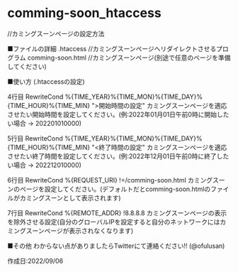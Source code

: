 # comming-soon_htaccess
//カミングスーンページの設定方法

■ファイルの詳細
.htaccess //カミングスーンページへリダイレクトさせるプログラム
comming-soon.html //カミングスーンページ(別途で任意のページを準備してください)

■使い方 (.htaccessの設定)

4行目
RewriteCond %{TIME_YEAR}%{TIME_MON}%{TIME_DAY}%{TIME_HOUR}%{TIME_MIN} ">開始時間の設定"
カミングスーンページを適応させたい開始時間を設定してください。(例:2022年01月01日午前0時に開始したい場合 → 202201010000)

5行目
RewriteCond %{TIME_YEAR}%{TIME_MON}%{TIME_DAY}%{TIME_HOUR}%{TIME_MIN} "<終了時間の設定"
カミングスーンページを適応させたい終了時間を設定してください。(例:2022年12月01日午前0時に終了したい場合 → 202212010000)

6行目
RewriteCond %{REQUEST_URI} !=/comming-soon.html
カミングスーンのページを設定してください。(デフォルトだとcomming-soon.htmlのファイルがカミングスーンとして表示されます)

7行目
RewriteCond %{REMOTE_ADDR} !8.8.8.8
カミングスーンページの表示を除外させる設定(自分のグローバルIPを設定すると自分のネットワークにはカミングスーンページが表示されなくなります)



■その他
わからない点がありましたらTwitterにて連絡ください!!
(@ofulusan)

作成日:2022/09/06

